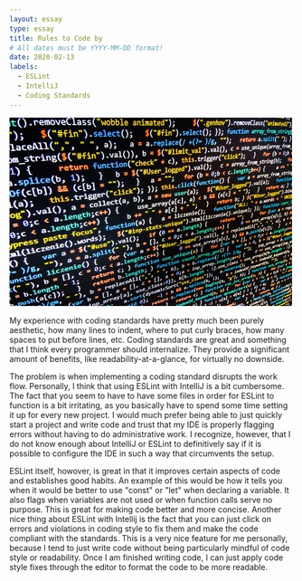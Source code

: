 ```yaml
---
layout: essay
type: essay
title: Rules to Code by
# All dates must be YYYY-MM-DD format!
date: 2020-02-13
labels:
  - ESLint
  - IntelliJ
  - Coding Standards
---
```


<div class="ui medium rounded images">
  <img class="ui image" src="../images/code.jpg">
</div>

My experience with coding standards have pretty much been purely aesthetic, how many lines to indent, where to put curly braces, how many spaces to put before lines, etc. Coding standards are great and something that I think every programmer should internalize. They provide a significant amount of benefits, like readability-at-a-glance, for virtually no downside.

The problem is when implementing a coding standard disrupts the work flow. Personally, I think that using ESLint with IntelliJ is a bit cumbersome. The fact that you seem to have to have some files in order for ESLint to function is a bit irritating, as you basically have to spend some time setting it up for every new project. I would much prefer being able to just quickly start a project and write code and trust that my IDE is properly flagging errors without having to do administrative work. I recognize, however, that I do not know enough about IntelliJ or ESLint to definitively say if it is possible to configure the IDE in such a way that circumvents the setup.

ESLint itself, howover, is great in that it improves certain aspects of code and establishes good habits. An example of this would be how it tells you when it would be better to use "const" or "let" when declaring a variable. It also flags when variables are not used or when function calls serve no purpose. This is great for making code better and more concise. Another nice thing about ESLint with Intellij is the fact that you can just click on errors and violations in coding style to fix them and make the code compliant with the standards. This is a very nice feature for me personally, because I tend to just write code without being particularly mindful of code style or readability. Once I am finished writing code, I can just apply code style fixes through the editor to format the code to be more readable.

